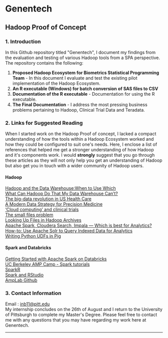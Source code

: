 # Genentech
## Hadoop Proof of Concept
### 1. Introduction
In this Github repository titled "Genentech", I document my findings from the evaluation and testing of various Hadoop tools from a SPA perspective. The repository contains the following: <br />

1. **Proposed Hadoop Ecosystem for Biometrics Statistical Programming Team** - In this document I evaluate and test the existing pilot implementation of the Hadoop Ecosystem.<br />
2. **An R executable (Windows) for batch conversion of SAS files to CSV**<br />
3. **Documentation of the R executable** - Documentation for using the R executable.<br />
4. **The Final Documentation** - I address the most pressing business problems pertaining to Hadoop, Clinical Trial Data and Teradata.<br />

### 2. Links for Suggested Reading
When I started work on the Hadoop Proof of concept, I lacked a compact understanding of how the tools within a Hadoop Ecosystem worked and how they could be configured to suit one's needs. Here, I enclose a list of references that helped me get a stronger understanding of how Hadoop and it's components work. I would **strongly** suggest that you go through these articles as they will not only help you get an understanding of Hadoop but also get you in touch with a wider community of Hadoop users.

#### Hadoop
[Hadoop and the Data Warehouse:When to Use Which](http://assets.teradata.com/resourceCenter/downloads/WhitePapers/EB-6448.pdf?processed=1) <br />
[What Can Hadoop Do That My Data Warehouse Can’t?](https://www.linkedin.com/pulse/marketers-ask-what-can-hadoop-do-my-data-warehouse-cant-tamara-dull) <br />
[The big-data revolution in US Health Care](http://www.mckinsey.com/industries/healthcare-systems-and-services/our-insights/the-big-data-revolution-in-us-health-care) <br />
[A Modern Data Strategy for Precision Medicine](http://go.cloudera.com/Precision_Medicine_Conf) <br />
[‘Cloud computing’ and clinical trials](http://www.ncbi.nlm.nih.gov/pmc/articles/PMC4518685/) <br />
[The small files problem](http://blog.cloudera.com/blog/2009/02/the-small-files-problem/) <br />
[Looking Up Files in Hadoop Archives](https://docs.hortonworks.com/HDPDocuments/HDP2/HDP-2.4.2/bk_hdfs_admin_tools/content/looking_up_files_hadoop_archives.html)<br />
[Apache Spark, Cloudera Search, Impala — Which is best for Analytics?](https://vision.cloudera.com/apache-spark-cloudera-search-impala-which-is-best-for-analytics/) <br />
[How-to: Use Apache Solr to Query Indexed Data for Analytics](http://blog.cloudera.com/blog/2015/10/how-to-use-apache-solr-to-query-indexed-data-for-analytics/) <br />
[Writing Python UDFs in Pig](https://pig.apache.org/docs/r0.11.0/udf.html#python-udfs)<br />

#### Spark and Databricks
[Getting Started with Apache Spark on Databricks](https://databricks.com/product/getting-started-with-apache-spark-on-databricks) <br />
[UC Berkeley AMP Camp - Spark tutorials](http://ampcamp.berkeley.edu/) <br />
[SparkR](http://spark.apache.org/docs/latest/sparkr.html) <br />
[Spark and RStudio](http://spark.rstudio.com/) <br />
[AmpLab Github](https://github.com/amplab-extras/SparkR-pkg) <br />

### 3. Contact Information <br />
Email : inb11@pitt.edu <br />
My internship concludes on the 26th of August and I return to the University of Pittsburgh to complete my Master's Degree. Please feel free to contact me with any questions that you may have regarding my work here at Genentech.

***

